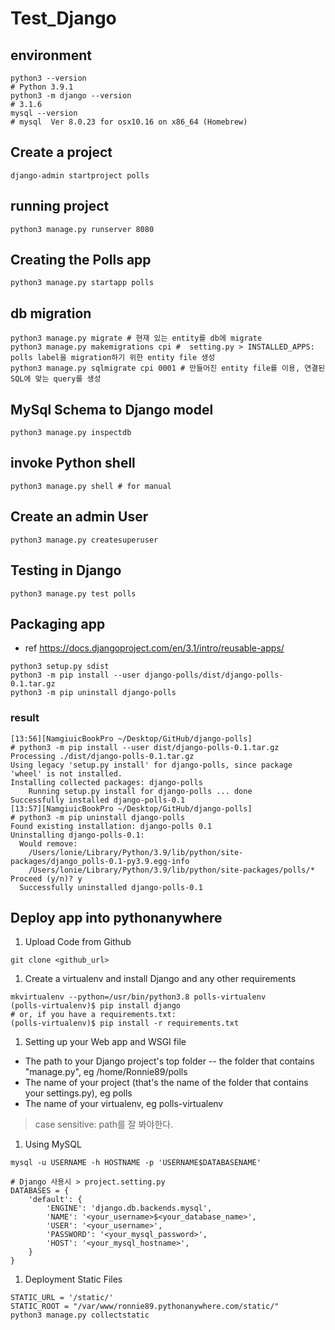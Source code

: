 # Test_Django

## environment

```shell
python3 --version
# Python 3.9.1
python3 -m django --version
# 3.1.6
mysql --version
# mysql  Ver 8.0.23 for osx10.16 on x86_64 (Homebrew)
```

## Create a project

```shell
django-admin startproject polls
```

## running project

```shell
python3 manage.py runserver 8080
```

## Creating the Polls app

```shell
python3 manage.py startapp polls
```

## db migration

```shell
python3 manage.py migrate # 현재 있는 entity를 db에 migrate
python3 manage.py makemigrations cpi #  setting.py > INSTALLED_APPS: polls label을 migration하기 위한 entity file 생성
python3 manage.py sqlmigrate cpi 0001 # 만들어진 entity file를 이용, 연결된 SQL에 맞는 query를 생성
```

## MySql Schema to Django model

```shell
python3 manage.py inspectdb
```

## invoke Python shell

```shell
python3 manage.py shell # for manual
```

## Create an admin User

```shell
python3 manage.py createsuperuser
```

## Testing in Django

```shell
python3 manage.py test polls
```

## Packaging app

- ref <https://docs.djangoproject.com/en/3.1/intro/reusable-apps/>

```shell
python3 setup.py sdist
python3 -m pip install --user django-polls/dist/django-polls-0.1.tar.gz
python3 -m pip uninstall django-polls
```

### result

```shell
[13:56][NamgiuicBookPro ~/Desktop/GitHub/django-polls]
# python3 -m pip install --user dist/django-polls-0.1.tar.gz
Processing ./dist/django-polls-0.1.tar.gz
Using legacy 'setup.py install' for django-polls, since package 'wheel' is not installed.
Installing collected packages: django-polls
    Running setup.py install for django-polls ... done
Successfully installed django-polls-0.1
[13:57][NamgiuicBookPro ~/Desktop/GitHub/django-polls]
# python3 -m pip uninstall django-polls
Found existing installation: django-polls 0.1
Uninstalling django-polls-0.1:
  Would remove:
    /Users/lonie/Library/Python/3.9/lib/python/site-packages/django_polls-0.1-py3.9.egg-info
    /Users/lonie/Library/Python/3.9/lib/python/site-packages/polls/*
Proceed (y/n)? y
  Successfully uninstalled django-polls-0.1
```

## Deploy app into pythonanywhere

1. Upload Code from Github

```shell
git clone <github_url>
```

1. Create a virtualenv and install Django and any other requirements

```shell
mkvirtualenv --python=/usr/bin/python3.8 polls-virtualenv
(polls-virtualenv)$ pip install django
# or, if you have a requirements.txt:
(polls-virtualenv)$ pip install -r requirements.txt
```

1. Setting up your Web app and WSGI file

- The path to your Django project's top folder -- the folder that contains "manage.py", eg /home/Ronnie89/polls
- The name of your project (that's the name of the folder that contains your settings.py), eg polls
- The name of your virtualenv, eg polls-virtualenv

> case sensitive: path를 잘 봐야한다.

1. Using MySQL

```shell
mysql -u USERNAME -h HOSTNAME -p 'USERNAME$DATABASENAME'

# Django 사용시 > project.setting.py
DATABASES = {
    'default': {
        'ENGINE': 'django.db.backends.mysql',
        'NAME': '<your_username>$<your_database_name>',
        'USER': '<your_username>',
        'PASSWORD': '<your_mysql_password>',
        'HOST': '<your_mysql_hostname>',
    }
}
```

1. Deployment Static Files

```shell
STATIC_URL = '/static/'
STATIC_ROOT = "/var/www/ronnie89.pythonanywhere.com/static/"
python3 manage.py collectstatic
```

